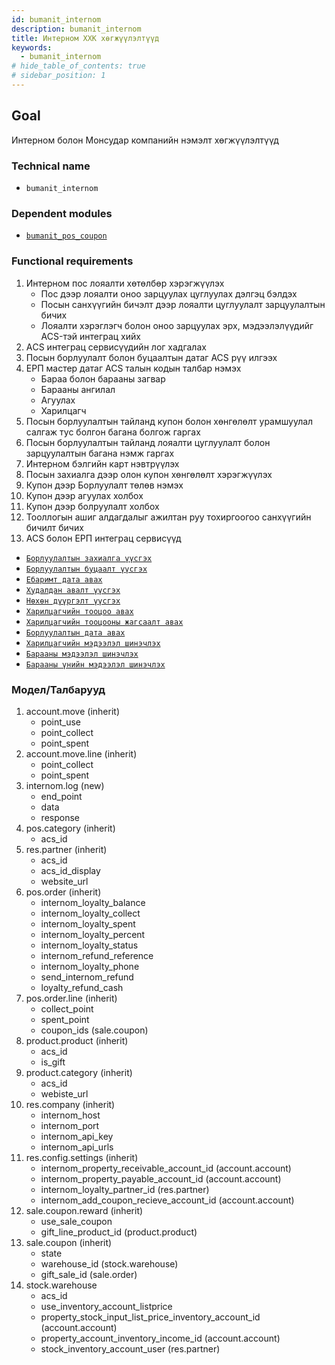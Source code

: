```yaml
---
id: bumanit_internom
description: bumanit_internom
title: Интерном ХХК хөгжүүлэлтүүд
keywords:
  - bumanit_internom
# hide_table_of_contents: true
# sidebar_position: 1
---
```


## Goal

Интерном болон Монсудар компанийн нэмэлт хөгжүүлэлтүүд

### Technical name

- `bumanit_internom`

### Dependent modules

- [`bumanit_pos_coupon`](../../pos/bumanit_pos_coupon)

### Functional requirements


1.  Интерном пос лояалти хөтөлбөр хэрэгжүүлэх
    - Пос дээр лояалти оноо зарцуулах цуглуулах дэлгэц бэлдэх
    - Посын санхүүгийн бичэлт дээр лояалти цуглуулалт зарцуулалтын бичих
    - Лояалти хэрэглэгч болон оноо зарцуулах эрх, мэдээлэлүүдийг ACS-тэй интеграц хийх
2.  АCS интеграц сервисүүдийн лог хадгалах
3.  Посын борлуулалт болон буцаалтын датаг ACS рүү илгээх
4.  ЕРП мастер датаг ACS талын кодын талбар нэмэх
    - Бараа болон барааны загвар
    - Барааны ангилал
    - Агуулах
    - Харилцагч
5. Посын борлуулалтын тайланд купон болон хөнгөлөлт урамшуулал салгаж тус болгон багана болгож гаргах
6. Посын борлуулалтын тайланд лояалти цуглуулалт болон зарцуулалтын багана нэмж гаргах
7. Интерном бэлгийн карт нэвтрүүлэх
8. Посын захиалга дээр олон купон хөнгөлөлт хэрэгжүүлэх
9. Купон дээр Борлуулалт төлөв нэмэх
10. Купон дээр агуулах холбох
11. Купон дээр болруулалт холбох
12. Тооллогын ашиг алдагдалыг ажилтан руу тохиргоогоо санхүүгийн бичилт бичих
13. ACS болон ЕРП интеграц сервисүүд
   - [`Борлуулалтын захиалга үүсгэх`](../../../APIs/Internom/1create_sale_order.md)
   - [`Борлуулалтын буцаалт үүсгэх`](../../../APIs/Internom/2create_refund_order.md)
   - [`Ебаримт дата авах`](../../../APIs/Internom/3get_ebarimt.md)
   - [`Худалдан авалт үүсгэх`](../../../APIs/Internom/4create_purchase_order.md)
   - [`Нөхөн дүүргэлт үүсгэх`](../../../APIs/Internom/5create_transit_order.md)
   - [`Харилцагчийн тооцоо авах`](../../../APIs/Internom/6partner_calculation.md)
   - [`Харилцагчийн тооцооны жагсаалт авах`](../../../APIs/Internom/7partner_calculation_items.md)
   - [`Борлуулалтын дата авах`](../../../APIs/Internom/8sale_data.md)
   - [`Харилцагчийн мэдээлэл шинэчлэх`](../../../APIs/Internom/partner_update.md)
   - [`Барааны мэдээлэл шинэчлэх`](../../../APIs/Internom/product_info.md)
   - [`Барааны үнийн мэдээлэл шинэчлэх`](../../../APIs/Internom/product_price.md)

### Модел/Талбарууд

1. account.move (inherit)
    - point_use
    - point_collect
    - point_spent
2. account.move.line (inherit)
    - point_collect
    - point_spent
3. internom.log (new)
    - end_point
    - data
    - response
4. pos.category (inherit)
    - acs_id
5. res.partner (inherit)
    - acs_id
    - acs_id_display
    - website_url
6. pos.order (inherit)
    - internom_loyalty_balance
    - internom_loyalty_collect
    - internom_loyalty_spent
    - internom_loyalty_percent
    - internom_loyalty_status
    - internom_refund_reference
    - internom_loyalty_phone
    - send_internom_refund
    - loyalty_refund_cash
7. pos.order.line (inherit)
    - collect_point
    - spent_point
    - coupon_ids (sale.coupon)
8. product.product (inherit)
    - acs_id
    - is_gift
9. product.category (inherit)
    - acs_id
    - webiste_url
10. res.company (inherit)
    - internom_host
    - internom_port
    - internom_api_key
    - internom_api_urls
11. res.config.settings (inherit)
    - internom_property_receivable_account_id (account.account)
    - internom_property_payable_account_id (account.account)
    - internom_loyalty_partner_id (res.partner)
    - internom_add_coupon_recieve_account_id (account.account)
12. sale.coupon.reward (inherit)
    - use_sale_coupon
    - gift_line_product_id (product.product)
13. sale.coupon (inherit)
    - state
    - warehouse_id (stock.warehouse)
    - gift_sale_id (sale.order)
14. stock.warehouse
    - acs_id
    - use_inventory_account_listprice
    - property_stock_input_list_price_inventory_account_id (account.account)
    - property_account_inventory_income_id (account.account)
    - stock_inventory_account_user (res.partner)